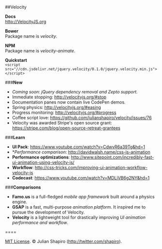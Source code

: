 ##Velocity

**Docs**  
http://VelocityJS.org

**Bower**  
Package name is *velocity*.

**NPM**  
Package name is *velocity-animate*.

**Quickstart**  
`<script src="//cdn.jsdelivr.net/jquery.velocity/0.1.0/jquery.velocity.min.js"></script>`

###**New**

- *Coming soon: jQuery dependency removal and Zepto support.*
- Immediate stopping: http://velocityjs.org/#stop
- Documentation panes now contain live CodePen demos.
- Spring physics: http://velocityjs.org/#easing
- Progress monitoring: http://velocityjs.org/#progress
- Coffee script love: https://github.com/julianshapiro/velocity/issues/76
- Velocity was awarded Stripe's open source grant: https://stripe.com/blog/open-source-retreat-grantees

###**Learn**

- **UI Pack**: https://www.youtube.com/watch?v=CdwvR6a39Tg&hd=1
- **Performance comparison*: http://davidwalsh.name/css-js-animation
- **Performance optimizations**: http://www.sitepoint.com/incredibly-fast-ui-animation-using-velocity-js/
- **Workflow**: http://css-tricks.com/improving-ui-animation-workflow-velocity-js
- **Codecast**: https://www.youtube.com/watch?v=MDLiVB6g2NY&hd=1

###**Comparisons**

- **Famo.us** is a full-fledged *mobile app framework* built around a physics engine.
- **GSAP** is a fast, multi-purpose *animation platform*. It inspired me to pursue the development of Velocity.
- **Velocity** is a lightweight tool for drastically improving *UI animation performance and workflow*.

====

[MIT License](LICENSE). © Julian Shapiro (http://twitter.com/shapiro).
